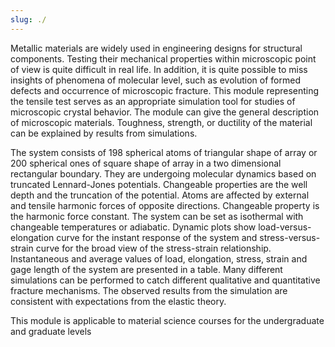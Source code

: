 ```yaml
---
slug: ./
---
```



Metallic materials are widely used in engineering designs for structural components. Testing their mechanical properties within microscopic point of view is quite difficult in real life. In addition, it is quite possible to miss insights of phenomena of molecular level, such as evolution of formed defects and occurrence of microscopic fracture. This module representing the tensile test serves as an appropriate simulation tool for studies of microscopic crystal behavior. The module can give the general description of microscopic materials. Toughness, strength, or ductility of the material can be explained by results from simulations.

The system consists of 198 spherical atoms of triangular shape of array or 200 spherical ones of square shape of array in a two dimensional rectangular boundary. They are undergoing molecular dynamics based on truncated Lennard-Jones potentials. Changeable properties are the well depth and the truncation of the potential. Atoms are affected by external and tensile harmonic forces of opposite directions. Changeable property is the harmonic force constant. The system can be set as isothermal with changeable temperatures or adiabatic. Dynamic plots show load-versus-elongation curve for the instant response of the system and stress-versus-strain curve for the broad view of the stress-strain relationship. Instantaneous and average values of load, elongation, stress, strain and gage length of the system are presented in a table. Many different simulations can be performed to catch different qualitative and quantitative fracture mechanisms. The observed results from the simulation are consistent with expectations from the elastic theory.

This module is applicable to material science courses for the undergraduate and graduate levels
